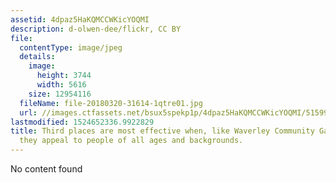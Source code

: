 ```yaml
---
assetid: 4dpaz5HaKQMCCWKicYOQMI
description: d-olwen-dee/flickr, CC BY
file:
  contentType: image/jpeg
  details:
    image:
      height: 3744
      width: 5616
    size: 12954116
  fileName: file-20180320-31614-1qtre01.jpg
  url: //images.ctfassets.net/bsux5spekp1p/4dpaz5HaKQMCCWKicYOQMI/515994f74c53915d25ab90eeadd177de/file-20180320-31614-1qtre01.jpg
lastmodified: 1524652336.9922829
title: Third places are most effective when, like Waverley Community Garden in Sydney,
  they appeal to people of all ages and backgrounds.
---
```

No content found
